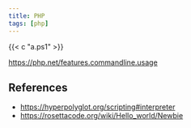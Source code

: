 ```yaml
---
title: PHP
tags: [php]
---
```


{{< c "a.ps1" >}}

<https://php.net/features.commandline.usage>

## References

- <https://hyperpolyglot.org/scripting#interpreter>
- <https://rosettacode.org/wiki/Hello_world/Newbie>
